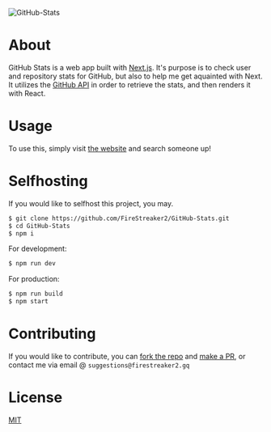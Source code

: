 ![GitHub-Stats](https://socialify.git.ci/FireStreaker2/GitHub-Stats/image?description=1&font=Raleway&forks=1&issues=1&logo=https%3A%2F%2Fgithub-stats.firestreaker2.gq%2Ffavicon.svg&name=1&owner=1&pattern=Charlie%20Brown&pulls=1&stargazers=1&theme=Light)

# About
GitHub Stats is a web app built with [Next.js](https://nextjs.org). It's purpose is to check user and repository stats for GitHub, but also to help me get aquainted with Next. It utilizes the [GitHub API](https://api.github.com) in order to retrieve the stats, and then renders it with React.

# Usage
To use this, simply visit [the website](https://github-stats.firestreaker2.gq) and search someone up!

# Selfhosting
If you would like to selfhost this project, you may.
```bash
$ git clone https://github.com/FireStreaker2/GitHub-Stats.git
$ cd GitHub-Stats
$ npm i
```
For development:
```bash
$ npm run dev
```
For production:
```bash
$ npm run build
$ npm start
```

# Contributing
If you would like to contribute, you can <a href="https://github.com/FireStreaker2/GitHub-Stats/fork">fork the repo</a> and <a href="https://github.com/FireStreaker2/GitHub-Stats/compare">make a PR</a>, or contact me via email @ ``suggestions@firestreaker2.gq``

# License
[MIT](https://github.com/FireStreaker2/GitHub-Stats/blob/main/LICENSE)